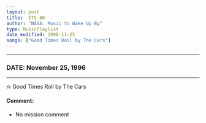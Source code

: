```yaml
---
layout: post
title:  STS-80
author: "NASA: Music to Wake Up By"
type: MusicPlaylist
date_modified: 1996-11-25
songs: ["Good Times Roll by The Cars"]
---
```


----
### DATE: November 25, 1996
----
✫ Good Times Roll by The Cars

#### Comment:
* No mission comment



<br/>
<center>
	<a target="_blank"
	   href="https://twitter.com/intent/tweet?hashtags=Space,NASA,Playlist,NASAWakeupCalls,SpaceProgram&text={{ page.author}}, '{{ page.songs.first }}' {{ page.title }}, {{ page.date | date: '%B %d, %Y' }}. {{ site.url }}{{ page.url }}&via=nasawakeupcalls"><i class="fab fa-twitter" alt="Tweet this page" style="font-size: 1.3em;"></i></a>
	&nbsp; 	<i class="fas fa-user-astronaut" style="font-size: 1.5em;"></i> &nbsp;
    <a type="amzn" search="'Good Times Roll by The Cars'" category="popular music">
    <i class="fab fa-amazon" style="font-size: 1.3em;"></i></a>
</center>
